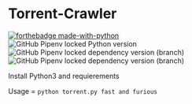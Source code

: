 # Torrent-Crawler
[![forthebadge made-with-python](http://ForTheBadge.com/images/badges/made-with-python.svg)](https://www.python.org/)   
![GitHub Pipenv locked Python version](https://img.shields.io/github/pipenv/locked/python-version/Catta1997/Torrent-Crawler)
![GitHub Pipenv locked dependency version (branch)](https://img.shields.io/github/pipenv/locked/dependency-version/Catta1997/Torrent-Crawler/requests?color=yellow)
![GitHub Pipenv locked dependency version (branch)](https://img.shields.io/github/pipenv/locked/dependency-version/Catta1997/Torrent-Crawler/beautifulsoup4?color=yellow)

Install Python3 and requierements

Usage = `python torrent.py fast and furious`
